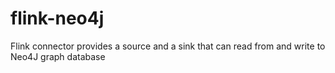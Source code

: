# flink-neo4j
Flink connector provides a source and a sink that can read from and write to Neo4J graph database 

